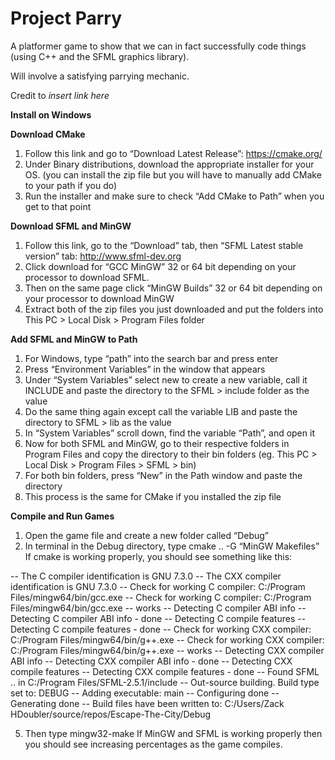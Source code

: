 # Project Parry
A platformer game to show that we can in fact successfully code things (using C++ and the SFML graphics library).

Will involve a satisfying parrying mechanic.

Credit to *insert link here*

**Install on Windows**

**Download CMake**
1. Follow this link and go to “Download Latest Release”: https://cmake.org/ 
2. Under Binary distributions, download the appropriate installer for your OS. (you can install the zip file but you will have to manually add CMake to your path if you do) 
3. Run the installer and make sure to check “Add CMake to Path” when you get to that point 

**Download SFML and MinGW**
1. Follow this link, go to the “Download” tab, then “SFML Latest stable version” tab: http://www.sfml-dev.org 
2. Click download for “GCC MinGW” 32 or 64 bit depending on your processor to download SFML. 
3. Then on the same page click “MinGW Builds” 32 or 64 bit depending on your processor to download MinGW 
4. Extract both of the zip files you just downloaded and put the folders into This PC > Local Disk > Program Files folder 

**Add SFML and MinGW to Path**
1. For Windows, type “path” into the search bar and press enter 
2. Press “Environment Variables” in the window that appears 
3.  Under “System Variables” select new to create a new variable, call it INCLUDE and paste the directory to the SFML > include folder as the value
4. Do the same thing again except call the variable LIB and paste the directory to SFML > lib as the value
5. In “System Variables” scroll down, find the variable “Path”, and open it 
6. Now for both SFML and MinGW, go to their respective folders in Program Files and copy the directory to their bin folders (eg. This PC > Local Disk > Program Files > SFML > bin) 
7. For both bin folders, press “New” in the Path window and paste the directory 
8. This process is the same for CMake if you installed the zip file  

**Compile and Run Games**
1. Open the game file and create a new folder called “Debug”
2. In terminal in the Debug directory, type cmake .. -G “MinGW Makefiles” If cmake is working properly, you should see something like this: 

-- The C compiler identification is GNU 7.3.0 
-- The CXX compiler identification is GNU 7.3.0 
-- Check for working C compiler: C:/Program Files/mingw64/bin/gcc.exe 
-- Check for working C compiler: C:/Program Files/mingw64/bin/gcc.exe -- works 
-- Detecting C compiler ABI info 
-- Detecting C compiler ABI info - done 
-- Detecting C compile features 
-- Detecting C compile features - done 
-- Check for working CXX compiler: C:/Program Files/mingw64/bin/g++.exe 
-- Check for working CXX compiler: C:/Program Files/mingw64/bin/g++.exe -- works 
-- Detecting CXX compiler ABI info 
-- Detecting CXX compiler ABI info - done 
-- Detecting CXX compile features 
-- Detecting CXX compile features - done 
-- Found SFML .. in C:/Program Files/SFML-2.5.1/include 
-- Out-source building. Build type set to: DEBUG 
-- Adding executable: main 
-- Configuring done 
-- Generating done 
-- Build files have been written to: C:/Users/Zack HDoubler/source/repos/Escape-The-City/Debug 

5. Then type mingw32-make If MinGW and SFML is working properly then you should see increasing percentages as the game compiles.

